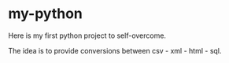 # my-python

Here is my first python project to self-overcome.

The idea is to provide conversions between csv - xml - html - sql.
